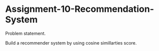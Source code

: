 # Assignment-10-Recommendation-System

Problem statement.

Build a recommender system by using cosine simillarties score.

